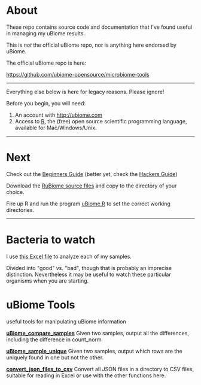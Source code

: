 
# About #
These repo contains source code and documentation that I've found useful in managing my uBiome results.

This is *not* the official uBiome repo, nor is anything here endorsed by uBiome.

The official uBiome repo is here:

https://github.com/ubiome-opensource/microbiome-tools
 

---
 
Everything else below is here for legacy reasons.  Please ignore!

Before you begin, you will need:

1. An account with http://ubiome.com
2. Access to [R](http://www.r-project.org), the (free) open source
 scientific programming language, available for Mac/Windows/Unix.

---

# Next #

Check out the [Beginners Guide](./docs/BeginnersGuide.md)  (better yet, check the [Hackers Guide](./docs/HackersGuide/hackersGuide-md/hackersGuide.md))

Download the [RuBiome source files](./sources) and copy to the directory of your choice.

Fire up R and run the program [uBiome.R](uBiome.R) to set the correct working directories.


---

# Bacteria to watch

I use [this Excel file](https://github.com/richardsprague/uBiome/blob/master/Data/sprague%20ubiome%20analysis%202015.xlsx) to analyze each of my samples.

Divided into "good" vs. "bad", though that is probably an imprecise distinction. Nevertheless it may be useful to watch these particular organisms when you are starting.

# uBiome Tools
useful tools for manipulating uBiome information


[__uBiome_compare_samples__](./compareSamples.md)
Given two samples, output all the differences, including the difference in count_norm

[__uBiome_sample_unique__](findUnique.md)
Given two samples, output which rows are the uniquely found in one but not the other.

[__convert_json_files_to_csv__](convertJsonToCSV.md) Convert all JSON files in a
directory to CSV files, suitable for reading in Excel or use with the other functions here.
